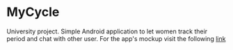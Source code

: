 # MyCycle
University project. Simple Android application to let women track their period and chat with other user. For the app's mockup visit the following [link](https://www.figma.com/file/Ihbe8ZXH9mAwp2g8u8dVHB/Cycle-app?node-id=0%3A1&t=53j3ruE9YVMTClkO-1)
